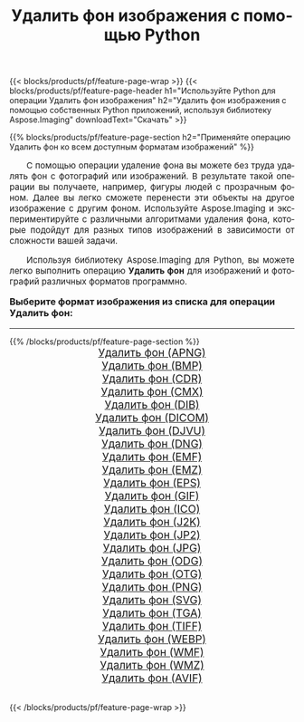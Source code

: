 ﻿---
title: Удалить фон изображения с помощью Python 
weight: 3920
url: /ru/python-net/remove-background/ 
lang: ru
langdirlevel: 2
locales: zh-hans,ja,it,ru,de,es,fr,nl,id,lt,pl,pt,vi,tr,ko,zh-hant,ar,hi,th,sv,cs,uk,he
description: Применяйте библиотеку Aspose.Imaging, чтобы Удалить фон изображения и фотографии используя собственные Python приложения и серверные API.
---

{{< blocks/products/pf/feature-page-wrap >}}
{{< blocks/products/pf/feature-page-header h1="Используйте Python для операции Удалить фон изображения" h2="Удалить фон изображения с помощью собственных Python приложений, используя библиотеку Aspose.Imaging" downloadText="Скачать" >}}


{{% blocks/products/pf/feature-page-section  h2="Применяйте операцию Удалить фон ко всем доступным форматам изображений" %}}
<p align="justify" style="text-indent:2em;font-size:15px;">
C помощью операции удаление фона вы можете без труда удалять фон с фотографий или изображений. В результате такой операции вы получаете, например, фигуры людей с прозрачным фоном. Далее вы легко сможете перенести эти объекты на другое изображение с другим фоном. Используйте Aspose.Imaging и экспериментируйте с различными алгоритмами удаления фона, которые подойдут для разных типов изображений в зависимости от сложности вашей задачи.
</p>
<p align="justify" style="text-indent:2em;font-size:15px;">
Используя библиотеку Aspose.Imaging для Python, вы можете легко выполнить операцию <b>Удалить фон</b> для изображений и фотографий различных форматов программно.
</p>
<h3 style="margin-top:16px;">
Выберите формат изображения из списка для операции Удалить фон:
</h3>
<hr/>
{{% /blocks/products/pf/feature-page-section %}}
<div class="container-fluid productfamilypage bg-gray">
    <div class="convertypes bg-gray agp-content section">
        <div class="container">
		<div class="row other-converters" style="gap: 10px;font-size: 19px;text-align:center;">
		    <div class='col-md-3 other-converter remove-lp remove-rp'><a href="/imaging/ru/python-net/remove-background/apng/" style="padding:15px;">Удалить фон (APNG)</a></div><div class='col-md-3 other-converter remove-lp remove-rp'><a href="/imaging/ru/python-net/remove-background/bmp/" style="padding:15px;">Удалить фон (BMP)</a></div><div class='col-md-3 other-converter remove-lp remove-rp'><a href="/imaging/ru/python-net/remove-background/cdr/" style="padding:15px;">Удалить фон (CDR)</a></div><div class='col-md-3 other-converter remove-lp remove-rp'><a href="/imaging/ru/python-net/remove-background/cmx/" style="padding:15px;">Удалить фон (CMX)</a></div><div class='col-md-3 other-converter remove-lp remove-rp'><a href="/imaging/ru/python-net/remove-background/dib/" style="padding:15px;">Удалить фон (DIB)</a></div><div class='col-md-3 other-converter remove-lp remove-rp'><a href="/imaging/ru/python-net/remove-background/dicom/" style="padding:15px;">Удалить фон (DICOM)</a></div><div class='col-md-3 other-converter remove-lp remove-rp'><a href="/imaging/ru/python-net/remove-background/djvu/" style="padding:15px;">Удалить фон (DJVU)</a></div><div class='col-md-3 other-converter remove-lp remove-rp'><a href="/imaging/ru/python-net/remove-background/dng/" style="padding:15px;">Удалить фон (DNG)</a></div><div class='col-md-3 other-converter remove-lp remove-rp'><a href="/imaging/ru/python-net/remove-background/emf/" style="padding:15px;">Удалить фон (EMF)</a></div><div class='col-md-3 other-converter remove-lp remove-rp'><a href="/imaging/ru/python-net/remove-background/emz/" style="padding:15px;">Удалить фон (EMZ)</a></div><div class='col-md-3 other-converter remove-lp remove-rp'><a href="/imaging/ru/python-net/remove-background/eps/" style="padding:15px;">Удалить фон (EPS)</a></div><div class='col-md-3 other-converter remove-lp remove-rp'><a href="/imaging/ru/python-net/remove-background/gif/" style="padding:15px;">Удалить фон (GIF)</a></div><div class='col-md-3 other-converter remove-lp remove-rp'><a href="/imaging/ru/python-net/remove-background/ico/" style="padding:15px;">Удалить фон (ICO)</a></div><div class='col-md-3 other-converter remove-lp remove-rp'><a href="/imaging/ru/python-net/remove-background/j2k/" style="padding:15px;">Удалить фон (J2K)</a></div><div class='col-md-3 other-converter remove-lp remove-rp'><a href="/imaging/ru/python-net/remove-background/jp2/" style="padding:15px;">Удалить фон (JP2)</a></div><div class='col-md-3 other-converter remove-lp remove-rp'><a href="/imaging/ru/python-net/remove-background/jpg/" style="padding:15px;">Удалить фон (JPG)</a></div><div class='col-md-3 other-converter remove-lp remove-rp'><a href="/imaging/ru/python-net/remove-background/odg/" style="padding:15px;">Удалить фон (ODG)</a></div><div class='col-md-3 other-converter remove-lp remove-rp'><a href="/imaging/ru/python-net/remove-background/otg/" style="padding:15px;">Удалить фон (OTG)</a></div><div class='col-md-3 other-converter remove-lp remove-rp'><a href="/imaging/ru/python-net/remove-background/png/" style="padding:15px;">Удалить фон (PNG)</a></div><div class='col-md-3 other-converter remove-lp remove-rp'><a href="/imaging/ru/python-net/remove-background/svg/" style="padding:15px;">Удалить фон (SVG)</a></div><div class='col-md-3 other-converter remove-lp remove-rp'><a href="/imaging/ru/python-net/remove-background/tga/" style="padding:15px;">Удалить фон (TGA)</a></div><div class='col-md-3 other-converter remove-lp remove-rp'><a href="/imaging/ru/python-net/remove-background/tiff/" style="padding:15px;">Удалить фон (TIFF)</a></div><div class='col-md-3 other-converter remove-lp remove-rp'><a href="/imaging/ru/python-net/remove-background/webp/" style="padding:15px;">Удалить фон (WEBP)</a></div><div class='col-md-3 other-converter remove-lp remove-rp'><a href="/imaging/ru/python-net/remove-background/wmf/" style="padding:15px;">Удалить фон (WMF)</a></div><div class='col-md-3 other-converter remove-lp remove-rp'><a href="/imaging/ru/python-net/remove-background/wmz/" style="padding:15px;">Удалить фон (WMZ)</a></div><div class='col-md-3 other-converter remove-lp remove-rp'><a href="/imaging/ru/python-net/remove-background/avif/" style="padding:15px;">Удалить фон (AVIF)</a></div>
                </div>
        </div>
    </div>
</div>
<br/>

{{< /blocks/products/pf/feature-page-wrap >}}
